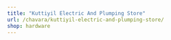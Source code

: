 ```yaml
---
title: "Kuttiyil Electric And Plumping Store"
url: /chavara/kuttiyil-electric-and-plumping-store/
shop: hardware
---
```

